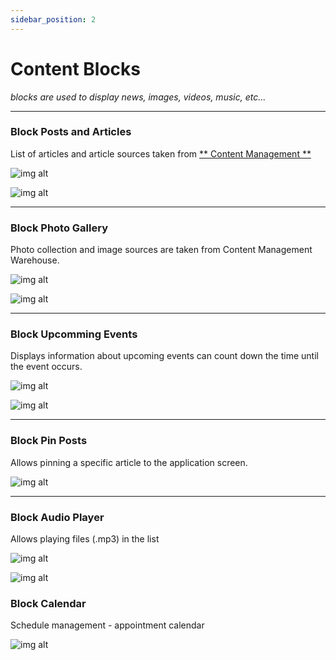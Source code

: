 ```yaml
---
sidebar_position: 2
---
```


# Content Blocks

*blocks are used to display news, images, videos, music, etc...*

---

### Block Posts and Articles

List of articles and article sources taken from [** Content Management **](https://docs.appfast.io/docs/plugins/news)

![img alt](/img/block/content/post-01.jpeg)

![img alt](/img/block/content/post-02.jpg)

---

### Block Photo Gallery

Photo collection and image sources are taken from Content Management Warehouse.

![img alt](/img/block/content/photogallery-01.jpeg)

![img alt](/img/block/content/photogallery-02.jpg)

---

### Block Upcomming Events

Displays information about upcoming events can count down the time until the event occurs.

![img alt](/img/block/content/upcomingevent-01.jpeg)

![img alt](/img/block/content/upcomingevent-02.jpg)

---

### Block Pin Posts

Allows pinning a specific article to the application screen.

![img alt](/img/block/content/specificpost-01.jpeg)

---

### Block Audio Player

Allows playing files (.mp3) in the list

![img alt](/img/block/content/audioplayer-01.jpg)

![img alt](/img/block/content/audioplayer-02.jpg)

### Block Calendar

Schedule management - appointment calendar

![img alt](/img/block/content/calendar-01.jpg)
